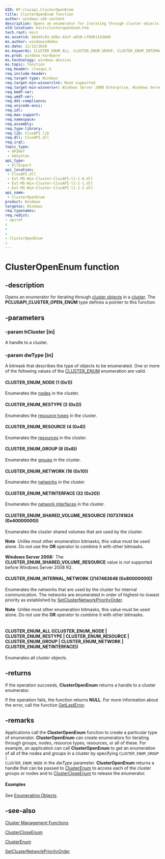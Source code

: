 ```yaml
---
UID: NF:clusapi.ClusterOpenEnum
title: ClusterOpenEnum function
author: windows-sdk-content
description: Opens an enumerator for iterating through cluster objects in a cluster.
old-location: mscs\clusteropenenum.htm
tech.root: mscs
ms.assetid: b6eb5c03-dd6e-42ef-a020-cf0d61143040
ms.author: windowssdkdev
ms.date: 11/13/2018
ms.keywords: CLUSTER_ENUM_ALL, CLUSTER_ENUM_GROUP, CLUSTER_ENUM_INTERNAL_NETWORK, CLUSTER_ENUM_NETINTERFACE, CLUSTER_ENUM_NETWORK, CLUSTER_ENUM_NODE, CLUSTER_ENUM_RESOURCE, CLUSTER_ENUM_RESTYPE, CLUSTER_ENUM_SHARED_VOLUME_RESOURCE, ClusterOpenEnum, ClusterOpenEnum function [Failover Cluster], PCLUSAPI_CLUSTER_OPEN_ENUM, PCLUSAPI_CLUSTER_OPEN_ENUM function [Failover Cluster], _wolf_clusteropenenum, clusapi/ClusterOpenEnum, clusapi/PCLUSAPI_CLUSTER_OPEN_ENUM, mscs.clusteropenenum
ms.prod: windows-hardware
ms.technology: windows-devices
ms.topic: function
req.header: clusapi.h
req.include-header: 
req.target-type: Windows
req.target-min-winverclnt: None supported
req.target-min-winversvr: Windows Server 2008 Enterprise, Windows Server 2008 Datacenter
req.kmdf-ver: 
req.umdf-ver: 
req.ddi-compliance: 
req.unicode-ansi: 
req.idl: 
req.max-support: 
req.namespace: 
req.assembly: 
req.type-library: 
req.lib: ClusAPI.lib
req.dll: ClusAPI.dll
req.irql: 
topic_type:
 - APIRef
 - kbSyntax
api_type:
 - DllExport
api_location:
 - ClusAPI.dll
 - Ext-MS-Win-Cluster-ClusAPI-l1-1-0.dll
 - Ext-MS-Win-Cluster-ClusAPI-l1-1-1.dll
 - Ext-MS-Win-Cluster-ClusAPI-l1-1-2.dll
api_name:
 - ClusterOpenEnum
product: Windows
targetos: Windows
req.typenames: 
req.redist: 
- apiref
: 
- 
: 
- ClusterOpenEnum
: 
---
```


# ClusterOpenEnum function


## -description


Opens an enumerator for iterating through 
    <a href="https://msdn.microsoft.com/609cc002-2db9-4ec6-a802-8f7bdbb11b90">cluster objects</a> in a 
    <a href="c_gly.htm">cluster</a>. The 
    <b>PCLUSAPI_CLUSTER_OPEN_ENUM</b> type defines a pointer to this function.


## -parameters




### -param hCluster [in]

A handle to a cluster.


### -param dwType [in]

A bitmask that describes the type of objects to be enumerated. One or more of the following values of the 
       <a href="https://msdn.microsoft.com/e3d5a207-d30e-4935-be95-0957e68d4fe6">CLUSTER_ENUM</a> enumeration are valid.



#### CLUSTER_ENUM_NODE (1 (0x1))

Enumerates the <a href="https://msdn.microsoft.com/4381e378-7bf2-4dbc-b56e-3fed33193d32">nodes</a> in the cluster.



#### CLUSTER_ENUM_RESTYPE (2 (0x2))

Enumerates the <a href="https://msdn.microsoft.com/d02e4f51-7b86-451a-a51c-ea850ae464d1">resource types</a> in the cluster.



#### CLUSTER_ENUM_RESOURCE (4 (0x4))

Enumerates the <a href="https://msdn.microsoft.com/090d1c20-fab3-43dd-bfe2-a2c3f9ba8f89">resources</a> in the cluster.



#### CLUSTER_ENUM_GROUP (8 (0x8))

Enumerates the <a href="https://msdn.microsoft.com/1e0680ba-87d0-4bf0-808c-d80485e4daa3">groups</a> in the cluster.



#### CLUSTER_ENUM_NETWORK (16 (0x10))

Enumerates the <a href="https://msdn.microsoft.com/57d16e1f-e774-4ffb-b26b-7e72d6d589aa">networks</a> in the cluster.



#### CLUSTER_ENUM_NETINTERFACE (32 (0x20))

Enumerates the <a href="https://msdn.microsoft.com/cc0cbbc3-e342-483e-9c94-4ee43f4d588d">network interfaces</a> in the 
         cluster.



#### CLUSTER_ENUM_SHARED_VOLUME_RESOURCE (1073741824 (0x40000000))

Enumerates the cluster shared volumes that are used by the cluster.

<div class="alert"><b>Note</b>  Unlike most other enumeration bitmasks, this value must be used alone. Do not use the 
         <b>OR</b> operator to combine it with other bitmasks.</div>
<div> </div>
<b>Windows Server 2008:  </b>The <b>CLUSTER_ENUM_SHARED_VOLUME_RESOURCE</b> value is not supported before 
          Windows Server 2008 R2.



#### CLUSTER_ENUM_INTERNAL_NETWORK (2147483648 (0x80000000))

Enumerates the networks that are used by the cluster for internal communication. The networks are enumerated in 
         order of highest-to-lowest priority as established by 
         <a href="https://msdn.microsoft.com/538e5024-6c51-4b11-a5ff-9df6aa7a4606">SetClusterNetworkPriorityOrder</a>.

<div class="alert"><b>Note</b>  Unlike most other enumeration bitmasks, this value must be used alone. Do not use the 
         <b>OR</b> operator to combine it with other bitmasks.</div>
<div> </div>


#### CLUSTER_ENUM_ALL ((CLUSTER_ENUM_NODE | CLUSTER_ENUM_RESTYPE | CLUSTER_ENUM_RESOURCE | CLUSTER_ENUM_GROUP | CLUSTER_ENUM_NETWORK | CLUSTER_ENUM_NETINTERFACE))

Enumerates all cluster objects.


## -returns



If the operation succeeds, <b>ClusterOpenEnum</b> 
       returns a handle to a cluster enumerator.

If the operation fails, the function returns <b>NULL</b>. For more information about the 
       error, call the function <a href="https://msdn.microsoft.com/d852e148-985c-416f-a5a7-27b6914b45d4">GetLastError</a>.




## -remarks



Applications call the <b>ClusterOpenEnum</b> function to 
     create a particular type of enumerator. 
     <b>ClusterOpenEnum</b> can create enumerators for iterating 
     through groups, nodes, resource types, resources, or all of these. For example, an application can call 
     <b>ClusterOpenEnum</b> to get an enumeration of all of the 
     nodes and groups in a cluster by specifying 
     <code>CLUSTER_ENUM_GROUP | CLUSTER_ENUM_NODE</code> in the 
     <i>dwType</i> parameter. 
     <b>ClusterOpenEnum</b> returns a handle that can be passed 
     to <a href="https://msdn.microsoft.com/a7511ac6-04cb-407b-90aa-3382c5160cb6">ClusterEnum</a> to access each of the cluster groups or 
     nodes and to <a href="https://msdn.microsoft.com/3d7e45a0-d580-4d14-8795-2418bba40c73">ClusterCloseEnum</a> to release the 
     enumerator.


#### Examples

See <a href="https://msdn.microsoft.com/391b87d1-6765-45fd-bd27-37a1127e639a">Enumerating Objects</a>.

<div class="code"></div>



## -see-also




<a href="https://msdn.microsoft.com/1b3a3b23-39db-47b7-b4a8-17fc1ee45df6">Cluster Management Functions</a>



<a href="https://msdn.microsoft.com/3d7e45a0-d580-4d14-8795-2418bba40c73">ClusterCloseEnum</a>



<a href="https://msdn.microsoft.com/a7511ac6-04cb-407b-90aa-3382c5160cb6">ClusterEnum</a>



<a href="https://msdn.microsoft.com/538e5024-6c51-4b11-a5ff-9df6aa7a4606">SetClusterNetworkPriorityOrder</a>
 

 

